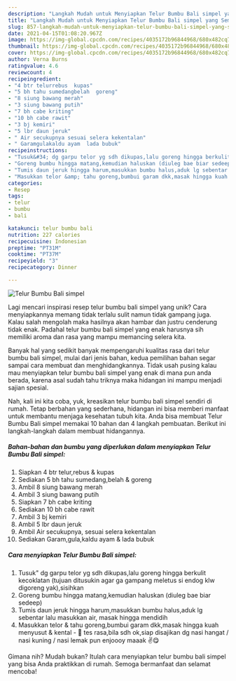 ```yaml
---
description: "Langkah Mudah untuk Menyiapkan Telur Bumbu Bali simpel yang Sempurna"
title: "Langkah Mudah untuk Menyiapkan Telur Bumbu Bali simpel yang Sempurna"
slug: 857-langkah-mudah-untuk-menyiapkan-telur-bumbu-bali-simpel-yang-sempurna
date: 2021-04-15T01:08:20.967Z
image: https://img-global.cpcdn.com/recipes/4035172b96844968/680x482cq70/telur-bumbu-bali-simpel-foto-resep-utama.jpg
thumbnail: https://img-global.cpcdn.com/recipes/4035172b96844968/680x482cq70/telur-bumbu-bali-simpel-foto-resep-utama.jpg
cover: https://img-global.cpcdn.com/recipes/4035172b96844968/680x482cq70/telur-bumbu-bali-simpel-foto-resep-utama.jpg
author: Verna Burns
ratingvalue: 4.6
reviewcount: 4
recipeingredient:
- "4 btr telurrebus  kupas"
- "5 bh tahu sumedangbelah  goreng"
- "8 siung bawang merah"
- "3 siung bawang putih"
- "7 bh cabe kriting"
- "10 bh cabe rawit"
- "3 bj kemiri"
- "5 lbr daun jeruk"
- " Air secukupnya sesuai selera kekentalan"
- " Garamgulakaldu ayam  lada bubuk"
recipeinstructions:
- "Tusuk&#34; dg garpu telor yg sdh dikupas,lalu goreng hingga berkulit kecoklatan (tujuan ditusukin agar ga gampang meletus si endog klw digoreng yak),sisihkan"
- "Goreng bumbu hingga matang,kemudian haluskan (diuleg bae biar sedeep)"
- "Tumis daun jeruk hingga harum,masukkan bumbu halus,aduk lg sebentar lalu masukkan air, masak hingga mendidih"
- "Masukkan telor &amp; tahu goreng,bumbui garam dkk,masak hingga kuah menyusut &amp; kental 🍳 tes rasa,bila sdh ok,siap disajikan dg nasi hangat / nasi kuning / nasi lemak pun enjoooy maaak ✌😋"
categories:
- Resep
tags:
- telur
- bumbu
- bali

katakunci: telur bumbu bali 
nutrition: 227 calories
recipecuisine: Indonesian
preptime: "PT31M"
cooktime: "PT37M"
recipeyield: "3"
recipecategory: Dinner

---
```



![Telur Bumbu Bali simpel](https://img-global.cpcdn.com/recipes/4035172b96844968/680x482cq70/telur-bumbu-bali-simpel-foto-resep-utama.jpg)

Lagi mencari inspirasi resep telur bumbu bali simpel yang unik? Cara menyiapkannya memang tidak terlalu sulit namun tidak gampang juga. Kalau salah mengolah maka hasilnya akan hambar dan justru cenderung tidak enak. Padahal telur bumbu bali simpel yang enak harusnya sih memiliki aroma dan rasa yang mampu memancing selera kita.



Banyak hal yang sedikit banyak mempengaruhi kualitas rasa dari telur bumbu bali simpel, mulai dari jenis bahan, kedua pemilihan bahan segar sampai cara membuat dan menghidangkannya. Tidak usah pusing kalau mau menyiapkan telur bumbu bali simpel yang enak di mana pun anda berada, karena asal sudah tahu triknya maka hidangan ini mampu menjadi sajian spesial.


Nah, kali ini kita coba, yuk, kreasikan telur bumbu bali simpel sendiri di rumah. Tetap berbahan yang sederhana, hidangan ini bisa memberi manfaat untuk membantu menjaga kesehatan tubuh kita. Anda bisa membuat Telur Bumbu Bali simpel memakai 10 bahan dan 4 langkah pembuatan. Berikut ini langkah-langkah dalam membuat hidangannya.

<!--inarticleads1-->

##### Bahan-bahan dan bumbu yang diperlukan dalam menyiapkan Telur Bumbu Bali simpel:

1. Siapkan 4 btr telur,rebus &amp; kupas
1. Sediakan 5 bh tahu sumedang,belah &amp; goreng
1. Ambil 8 siung bawang merah
1. Ambil 3 siung bawang putih
1. Siapkan 7 bh cabe kriting
1. Sediakan 10 bh cabe rawit
1. Ambil 3 bj kemiri
1. Ambil 5 lbr daun jeruk
1. Ambil  Air secukupnya, sesuai selera kekentalan
1. Sediakan  Garam,gula,kaldu ayam &amp; lada bubuk




<!--inarticleads2-->

##### Cara menyiapkan Telur Bumbu Bali simpel:

1. Tusuk&#34; dg garpu telor yg sdh dikupas,lalu goreng hingga berkulit kecoklatan (tujuan ditusukin agar ga gampang meletus si endog klw digoreng yak),sisihkan
1. Goreng bumbu hingga matang,kemudian haluskan (diuleg bae biar sedeep)
1. Tumis daun jeruk hingga harum,masukkan bumbu halus,aduk lg sebentar lalu masukkan air, masak hingga mendidih
1. Masukkan telor &amp; tahu goreng,bumbui garam dkk,masak hingga kuah menyusut &amp; kental - 🍳 tes rasa,bila sdh ok,siap disajikan dg nasi hangat / nasi kuning / nasi lemak pun enjoooy maaak ✌😋




Gimana nih? Mudah bukan? Itulah cara menyiapkan telur bumbu bali simpel yang bisa Anda praktikkan di rumah. Semoga bermanfaat dan selamat mencoba!
